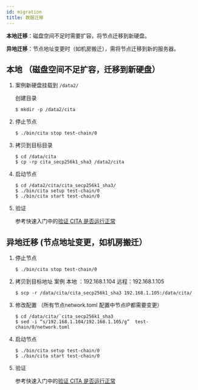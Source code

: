 ```yaml
---
id: migration
title: 数据迁移
---
```


**本地迁移**：磁盘空间不足时需要扩容，将节点迁移到新硬盘。

**异地迁移**：节点地址变更时（如机房搬迁），需将节点迁移到新的服务器。

## 本地 （磁盘空间不足扩容，迁移到新硬盘）
   
1. 案例新硬盘挂载到 `/data2/`
   
   创建目录
   
   ```shell
   $ mkdir -p /data2/cita
   ```
   
2. 停止节点
   
   ```
   $ ./bin/cita stop test-chain/0
   ```
   
3. 拷贝到目标目录
   
   ```
   $ cd /data/cita
   $ cp -rp cita_secp256k1_sha3 /data2/cita
   ```
   
4. 启动节点
   
   ```
   $ cd /data2/cita/cita_secp256k1_sha3/
   $ ./bin/cita setup test-chain/0
   $ ./bin/cita start test-chain/0
   ```

5. 验证

   参考快速入门中的[验证 CITA 是否运行正常]
    
## 异地迁移 (节点地址变更，如机房搬迁）
   
1. 停止节点
   
   ```
   $ ./bin/cita stop test-chain/0
   ```
   
2. 拷贝到目标地址 案例 本地 ：192.168.1.104 远程：192.168.1.105
   
   ```
   $ scp -r /data/cita/cita_secp256k1_sha3 192.168.1.105:/data/cita/
   ```
   
3. 修改配置 （所有节点network.toml 配置中节点IP都需要变更）
   
   ```
   $ cd /data/cita/`cita_secp256k1_sha3
   $ sed -i “s/192.168.1.104/192.168.1.105/g”  test-chain/0/network.toml
   ```
   
4. 启动节点
   
   ```
   $ ./bin/cita setup test-chain/0
   $ ./bin/cita start test-chain/0
   ```
   
5. 验证

   参考快速入门中的[验证 CITA 是否运行正常]

 [验证 CITA 是否运行正常]: ../getting-started/run-cita#验证-cita-是否运行正常